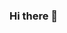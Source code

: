 ### Hi there 👋

<!--
**DerickRiedel/DerickRiedel** is a ✨ _special_ ✨ repository because its `README.md` (this file) appears on your GitHub profile.

Here are some ideas to get you started:

- 🌱 I’m currently learning React/ React Native...
- 🤔 I’m looking for help with Front-end
- 📫 How to reach me: derickalmeidariedel@gmail.com
-->
